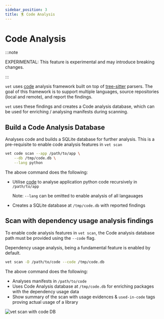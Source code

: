 ```yaml
---
sidebar_position: 3
title: 🏄 Code Analysis
---
```


# Code Analysis

:::note

EXPERIMENTAL: This feature is experimental and may introduce breaking changes.

:::

`vet` uses [code](https://github.com/safedep/code/) analysis framework built on top of [tree-sitter](https://tree-sitter.github.io/tree-sitter/) parsers.
The goal of this framework is to support multiple languages, source repositories (local and remote), and report the findings.

`vet` uses these findings and creates a Code analysis database, which can be used for enriching / analysing manifests during scanning.


## Build a Code Analysis Database

Analyses code and builds a SQLite database for further analysis. This is a pre-requisite to enable code analysis features in `vet scan`

```bash
vet code scan --app /path/to/app \
    --db /tmp/code.db \
    --lang python
```

The above command does the following:

- Utilise [code](https://github.com/safedep/code/) to analyse application python code recursively in `/path/to/app`

    Note: `--lang` can be omitted to enable analysis of all langauages

- Creates a SQLite database at `/tmp/code.db` with reported findings

## Scan with dependency usage analysis findings

To enable code analysis features in `vet scan`, the Code analysis database path must be provided using the `--code` flag.

Dependency usage analysis, being a fundamental feature is enabled by default.

```bash
vet scan -D /path/to/code --code /tmp/code.db
```

The above command does the following:

- Analyses manifests in `/path/to/code`
- Uses Code Analysis database at `/tmp/code.db` for enriching packages with the dependency usage data
- Show summary of the scan with usage evidences & `used-in-code` tags proving actual usage of a library

![vet scan with code DB](/img/vet/vet-scan-codedb.png)

